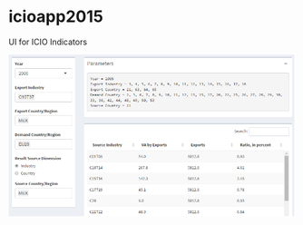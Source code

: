 # icioapp2015

UI for ICIO Indicators

![screenshot gross exports mex](assets/icioapp2015-gross-exports-2005-c15t37-mex-eu28-mex.png)
